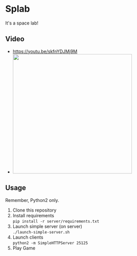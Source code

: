 # Splab
It's a space lab!

## Video
- https://youtu.be/skfnYDJMj9M
- <span><img src="https://github.com/Dafondo/Splab/blob/master/assets/gifs/gif.gif" width="375">
 


## Usage
Remember, Python2 only.  
1. Clone this repository
2. Install requirements  
      `pip install -r server/requirements.txt` 
3. Launch simple server (on server)  
      `./launch-simple-server.sh`
4.  Launch clients  
      `python2 -m SimpleHTTPServer 25125`
5. Play Game
